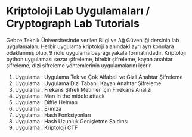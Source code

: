 # Kriptoloji Lab Uygulamaları / Cryptograph Lab Tutorials

Gebze Teknik Üniversitesinde verilen Bilgi ve Ağ Güvenliği dersinin lab uygulamaları. Herbir uygulama kriptoloji alanındaki ayrı ayrı konulara odaklanmış olup, 9 nolu uygulama bayrağı yakala formatındadır. Kriptoloji python uygulaması sezar şifreleme, birebir şifreleme, kayan anahtar şifreleme, dizi şifreleme yöntemlerinin uygulamalarını içerir.

1. Uygulama : Uygulama Tek ve Çok Alfabeli ve Gizli Anahtar Şifreleme
2. Uygulama : Uygulama Dizi Tabanlı Kayan Anahtar Şifreleme
3. Uygulama : Frekans Şifreli Metinler İçin Frrekans Analizi 
4. Uygulama : Man in the middle attack
5. Uygulama : Diffie Helman
6. Uygulama : E-imza
7. Uygulama : Hash Fonksiyonları
8. Uygulama : Hash Uzunluk Genişletme Saldırısı
9. Uygulama : Kriptoloji CTF
